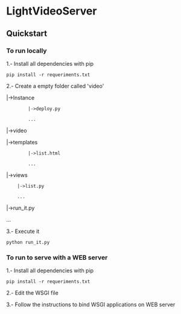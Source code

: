 # LightVideoServer

## Quickstart

### To run locally

1.- Install all dependencies with pip

``` pip install -r requeriments.txt ```

2.- Create a empty folder called 'video'

|->Instance

            |->deploy.py

            ...

|->video

|->templates

            |->list.html

            ...

|->views

        |->list.py

        ...

|->run_it.py

...

3.- Execute it

``` python run_it.py ```

### To run to serve with a WEB server

1.- Install all dependencies with pip

``` pip install -r requeriments.txt ```

2.- Edit the WSGI file

3.- Follow the instructions to bind WSGI applications on WEB server